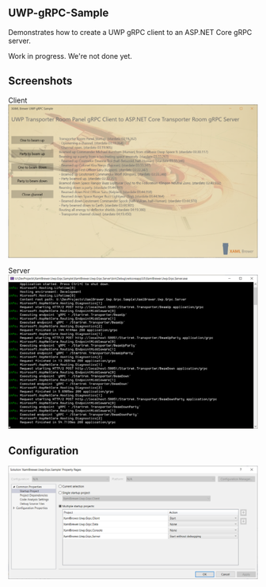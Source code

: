 ## UWP-gRPC-Sample
Demonstrates how to create a UWP gRPC client to an ASP.NET Core gRPC server.

Work in progress. We're not done yet.

## Screenshots
Client
![Screenshot](Assets/ClientScreenshot.png?raw=true)

Server
![Screenshot](Assets/ServerScreenshot.png?raw=true)

## Configuration
![Screenshot](Assets/StartupSettings.png?raw=true)
